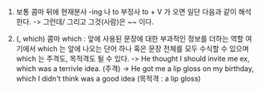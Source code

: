 1. 보통 콤마 뒤에 현재분사 -ing 나 to 부정사 to + V 가 오면 일단 다음과 같이 해석한다.
	-> 그런데/ 그리고  그것(사람)은 ~~ 이다.

2. (, which) 콤마 which : 앞에 사용된 문장에 대한 부과적인 정보를 더하는 역할
여기에서 which 는 앞에 나오는 단어 하나 혹은 문장 전체를 모두 수식할 수 있으며 which 는 주격도, 목적격도 될 수 있다.
-> He thought I should invite me ex, which was a terrivle idea. (주격)
-> He got me a lip gloss on my birthday, which I didn't think was a good idea (목적격 :  a lip gloss)